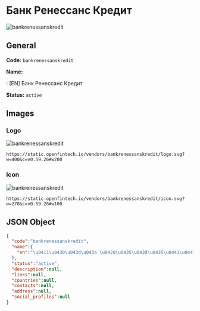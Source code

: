 
# Банк Ренессанс Кредит 
![bankrenessanskredit](https://static.openfintech.io/vendors/bankrenessanskredit/logo.svg?w=400&c=v0.59.26#w200)  

## General 
 
**Code:** `bankrenessanskredit` 
 
**Name:** 
 
:	[EN] Банк Ренессанс Кредит 
 
**Status:** `active` 
 

## Images 

### Logo 
 
![bankrenessanskredit](https://static.openfintech.io/vendors/bankrenessanskredit/logo.svg?w=400&c=v0.59.26#w200)  

```
https://static.openfintech.io/vendors/bankrenessanskredit/logo.svg?w=400&c=v0.59.26#w200
```  

### Icon 
 
![bankrenessanskredit](https://static.openfintech.io/vendors/bankrenessanskredit/icon.svg?w=278&c=v0.59.26#w100)  

```
https://static.openfintech.io/vendors/bankrenessanskredit/icon.svg?w=278&c=v0.59.26#w100
```  

## JSON Object 

```json
{
  "code":"bankrenessanskredit",
  "name":{
    "en":"\u0411\u0430\u043d\u043a \u0420\u0435\u043d\u0435\u0441\u0441\u0430\u043d\u0441 \u041a\u0440\u0435\u0434\u0438\u0442"
  },
  "status":"active",
  "description":null,
  "links":null,
  "countries":null,
  "contacts":null,
  "address":null,
  "social_profiles":null
}
```  

